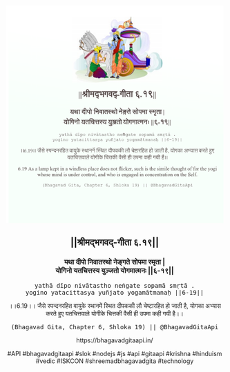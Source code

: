<img src="../../asset/BG_6_19.png"/>
<center><h2>||श्रीमद्‍भगवद्‍-गीता ६.१९||</h2>
<h3>यथा दीपो निवातस्थो नेङ्गते सोपमा स्मृता |<br/>योगिनो यतचित्तस्य युञ्जतो योगमात्मनः ||६-१९||</h3>
<pre>yathā dīpo nivātastho neṅgate sopamā smṛtā .<br/>yogino yatacittasya yuñjato yogamātmanaḥ ||6-19||</pre>
<p>।।6.19।। जैसे स्पन्दनरहित वायुके स्थानमें स्थित दीपककी लौ चेष्टारहित हो जाती है, योगका अभ्यास करते हुए यतचित्तवाले योगीके चित्तकी वैसी ही उपमा कही गयी है।।</p>
<pre>(Bhagavad Gita, Chapter 6, Shloka 19) || @BhagavadGitaApi</pre><p>https://bhagavadgitaapi.in/</p><p>#API #bhagavadgitaapi #slok #nodejs #js #api #gitaapi #krishna #hinduism #vedic #ISKCON #shreemadbhagavadgita #technology</p></center>